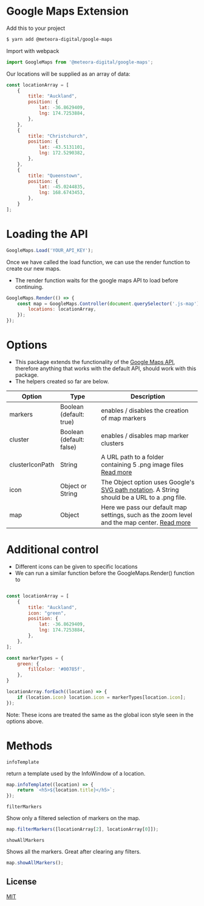 # Google Maps Extension

Add this to your project

```sh
$ yarn add @meteora-digital/google-maps
```

Import with webpack

```javascript
import GoogleMaps from '@meteora-digital/google-maps';
```

Our locations will be supplied as an array of data:

```javascript
const locationArray = [
	{
		title: "Auckland",
		position: {
			lat: -36.8629409,
            lng: 174.7253884,
		},
	},
	{
		title: "Christchurch",
		position: {
			lat: -43.5131101,
            lng: 172.5290382,
		},
	},
	{
		title: "Queenstown",
		position: {
			lat: -45.0244835,
            lng: 168.6743453,
		},
	}
];
```

# Loading the API

```javascript
GoogleMaps.Load('YOUR_API_KEY');
```

Once we have called the load function, we can use the render function to create our new maps.
- The render function waits for the google maps API to load before continuing.

```javascript
GoogleMaps.Render(() => {
	const map = GoogleMaps.Controller(document.querySelector('.js-map'), {
		locations: locationArray,
	});
});
```

# Options

- This package extends the functionality of the [Google Maps API](https://developers.google.com/maps/documentation/javascript/tutorial#MapOptions), therefore anything that works with the default API, should work with this package.
- The helpers created so far are below. 

| Option | Type | Description |
|--------|------|-------------|
| markers | Boolean (default: true) | enables / disables the creation of map markers |
| cluster | Boolean (default: false) | enables / disables map marker clusters |
| clusterIconPath | String | A URL path to a folder containing 5 .png image files [Read more](https://developers.google.com/maps/documentation/javascript/marker-clustering#adding-a-marker-clusterer) |
| icon | Object or String | The Object option uses Google's [SVG path notation](https://developers.google.com/maps/documentation/javascript/symbols#add_to_marker). A String should be a URL to a .png file.|
| map | Object | Here we pass our default map settings, such as the zoom level and the map center. [Read more](https://developers.google.com/maps/documentation/javascript/tutorial#MapOptions) |

# Additional control

- Different icons can be given to specific locations
- We can run a similar function before the GoogleMaps.Render() function to 

```javascript

const locationArray = [
	{
		title: "Auckland",
		icon: "green",
		position: {
			lat: -36.8629409,
            lng: 174.7253884,
		},
	},
];

const markerTypes = {
	green: {
		fillColor: '#00785f',
	},
}

locationArray.forEach((location) => {
	if (location.icon) location.icon = markerTypes[location.icon];
});
```

Note: These icons are treated the same as the global icon style seen in the options above.

# Methods


```infoTemplate```

return a template used by the InfoWindow of a location.

```javascript
map.infoTemplate((location) => {
	return `<h5>${location.title}</h5>`;
});
```

```filterMarkers```

Show only a filtered selection of markers on the map.

```javascript
map.filterMarkers([locationArray[2], locationArray[0]]);
```

```showAllMarkers```

Shows all the markers. Great after clearing any filters.

```javascript
map.showAllMarkers();
```


## License
[MIT](https://choosealicense.com/licenses/mit/)


